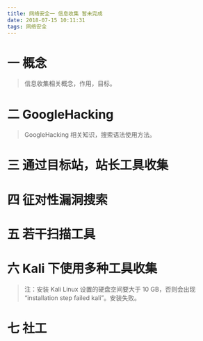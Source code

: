 ```yaml
---
title: 网络安全一 信息收集 暂未完成
date: 2018-07-15 10:11:31
tags: 网络安全
---
```

# 一 概念
> 信息收集相关概念，作用，目标。

# 二 GoogleHacking
> GoogleHacking 相关知识，搜索语法使用方法。

# 三 通过目标站，站长工具收集

# 四 征对性漏洞搜索

# 五 若干扫描工具

# 六 Kali 下使用多种工具收集
> 注：安装 Kali Linux 设置的硬盘空间要大于 10 GB，否则会出现 “installation step failed kali”。安装失败。

# 七 社工